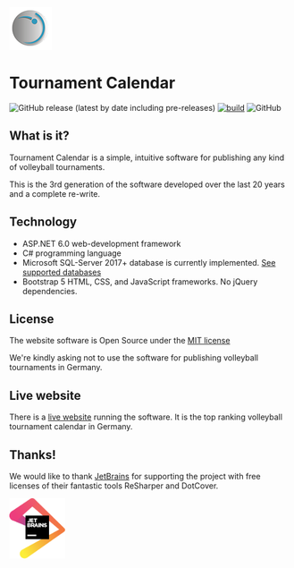 <img src="tournament-calendar-logo.png" width="76" alt="Logo">

# Tournament Calendar

![GitHub release (latest by date including pre-releases)](https://img.shields.io/github/v/release/axuno/TournamentCalendar?include_prereleases)  [![build](https://github.com/axuno/TournamentCalendar/workflows/build%20+%20test/badge.svg)](https://github.com/axuno/TournamentCalendar/actions?query=workflow%3Abuild%20+%20test)  ![GitHub](https://img.shields.io/github/license/axuno/TournamentCalendar)

## What is it?
Tournament Calendar is a simple, intuitive software for publishing any kind of volleyball tournaments.

This is the 3rd generation of the software developed over the last 20 years and a complete re-write.

## Technology
 
  * ASP.NET 6.0 web-development framework
  * C# programming language
  * Microsoft SQL-Server 2017+ database is currently implemented. [See supported databases](https://www.llblgen.com/Pages/specifications.aspx)
  * Bootstrap 5 HTML, CSS, and JavaScript frameworks. No jQuery dependencies.

## License

The website software is Open Source under the [MIT license](LICENSE.md)

We're kindly asking not to use the software for publishing volleyball tournaments in Germany.

## Live website
  
  There is a [live website](https://volleyball-turnier.de/) running the software. It is the top ranking volleyball tournament calendar in Germany.
  
## Thanks!

We would like to thank [JetBrains](https://www.jetbrains.com/?from=TournamentCalendar) for supporting the project with free licenses of their fantastic tools ReSharper and DotCover.

<img src="jetbrains.svg" alt="JetBrains" width="100" />
 